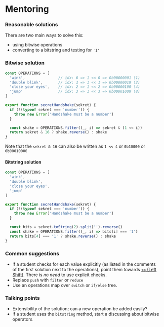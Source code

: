 # Mentoring

### Reasonable solutions

There are two main ways to solve this:
- using bitwise operations
- converting to a bitstring and testing for `'1'`

### Bitwise solution

```javascript
const OPERATIONS = [
  'wink',               // idx: 0 => 1 << 0 => 0b00000001 (1)
  'double blink',       // idx: 1 => 1 << 1 => 0b00000010 (2)
  'close your eyes',    // idx: 2 => 1 << 2 => 0b00000100 (4)
  'jump'                // idx: 3 => 1 << 3 => 0b00001000 (8)
]

export function secretHandshake(sekret) {
  if (!(typeof sekret === 'number')) {
    throw new Error('Handshake must be a number')
  }

  const shake = OPERATIONS.filter((_, i) => sekret & (1 << i))
  return sekret & 16 ? shake.reverse() : shake
}
```

Note that the `sekret & 16` can also be written as `1 << 4` or `0b10000` or
`0b00010000`

#### Bitstring solution

```javascript
const OPERATIONS = [
  'wink',
  'double blink',
  'close your eyes',
  'jump'
]

export function secretHandshake(sekret) {
  if (!(typeof sekret === 'number')) {
    throw new Error('Handshake must be a number')
  }

  const bits = sekret.toString(2).split('').reverse()
  const shake = OPERATIONS.filter((_, i) => bits[i] === '1')
  return bits[4] === '1' ? shake.reverse() : shake
}
```

### Common suggestions

- If a student checks for each value explicitly (as listed in the comments of
  the first solution next to the operations), point them towards [`<<` (Left Shift)](https://developer.mozilla.org/en-US/docs/Web/JavaScript/Reference/Operators/Bitwise_Operators#%3C%3C_(Left_shift)).
  There is _no need_ to use explicit checks.
- Replace `push` with `filter` or `reduce`
- Use an operations map over `switch` or `if/else` tree.

### Talking points

- Extensibility of the solution; can a new operation be added easily?
- If a student uses the `bitstring` method, start a discussing about bitwise
  operators.
